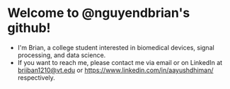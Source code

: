 # Welcome to @nguyendbrian's github!
- I'm Brian, a college student interested in biomedical devices, signal processing, and data science.
- If you want to reach me, please contact me via email or on LinkedIn at briiban1210@vt.edu or https://www.linkedin.com/in/aayushdhiman/ respectively.

